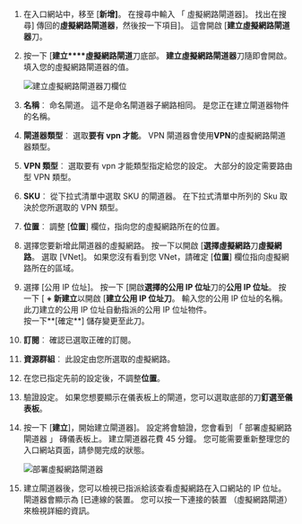 1. 在入口網站中，移至 [**新增]**。 在搜尋中輸入 「 虛擬網路閘道器]。 找出在搜尋] 傳回的**虛擬網路閘道器**，然後按一下項目]。 這會開啟 [**建立虛擬網路閘道器**刀。
2. 按一下 [**建立****虛擬網路閘道**刀底部。 **建立虛擬網路閘道器**刀隨即會開啟。 填入您的虛擬網路閘道器的值。

    ![建立虛擬網路閘道器刀欄位](./media/vpn-gateway-add-gw-rm-portal-include/createvnetgw300.png "建立虛擬網路閘道器刀欄位")

3. **名稱**︰ 命名閘道。 這不是命名閘道器子網路相同。 是您正在建立閘道器物件的名稱。

4. **閘道器類型**︰ 選取**要有 vpn 才能**。 VPN 閘道器會使用**VPN**的虛擬網路閘道器類型。 

5. **VPN 類型**︰ 選取要有 vpn 才能類型指定給您的設定。 大部分的設定需要路由型 VPN 類型。

6. **SKU**︰ 從下拉式清單中選取 SKU 的閘道器。 在下拉式清單中所列的 Sku 取決於您所選取的 VPN 類型。

7. **位置**︰ 調整 [**位置**] 欄位，指向您的虛擬網路所在的位置。
 
8. 選擇您要新增此閘道器的虛擬網路。 按一下以開啟 [**選擇虛擬網路**刀**虛擬網路**。 選取 [VNet]。 如果您沒有看到您 VNet，請確定 [**位置**] 欄位指向虛擬網路所在的區域。

9. 選擇 [公用 IP 位址]。 按一下 [開啟**選擇的公用 IP 位址**刀的**公用 IP 位址**。 按一下 [ **+ 新建立**以開啟 [**建立公用 IP 位址刀**。 輸入您的公用 IP 位址的名稱。 此刀建立的公用 IP 位址自動指派的公用 IP 位址物件。<br>按一下**[確定**] 儲存變更至此刀。

10. **訂閱**︰ 確認已選取正確的訂閱。

11. **資源群組**︰ 此設定由您所選取的虛擬網路。 

12. 在您已指定先前的設定後，不調整**位置**。

13. 驗證設定。 如果您想要顯示在儀表板上的閘道，您可以選取底部的刀**釘選至儀表板**。

14. 按一下 [**建立**]，開始建立閘道器]。 設定將會驗證，您會看到 「 部署虛擬網路閘道器 」 磚儀表板上。 建立閘道器花費 45 分鐘。 您可能需要重新整理您的入口網站頁面，請參閱完成的狀態。

    ![部署虛擬網路閘道器](./media/vpn-gateway-add-gw-rm-portal-include/deployvnetgw150.png "部署虛擬網路閘道器")

11. 建立閘道器後，您可以檢視已指派給該查看虛擬網路在入口網站的 IP 位址。 閘道器會顯示為 [已連線的裝置。 您可以按一下連接的裝置 （虛擬網路閘道） 來檢視詳細的資訊。



